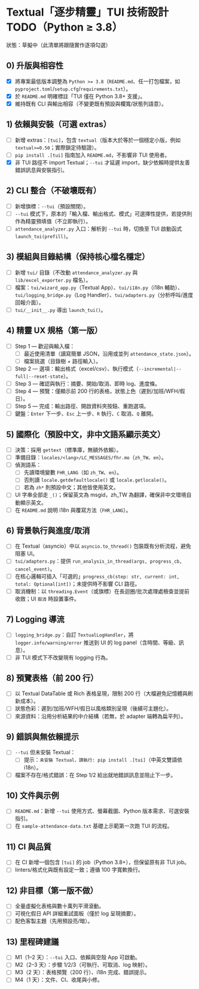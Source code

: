 # Textual「逐步精靈」TUI 技術設計 TODO（Python ≥ 3.8）

狀態：草擬中（此清單將跟隨實作逐項勾選）

## 0) 升版與相容性
- [x] 將專案最低版本調整為 `Python >= 3.8`（`README.md`、任一打包檔案，如 `pyproject.toml`/`setup.cfg`/`requirements.txt`）。
- [x] 於 `README.md` 明確標註「TUI 僅在 Python 3.8+ 支援」。
- [x] 維持既有 CLI 與輸出相容（不變更既有預設與欄寬/狀態列語意）。

## 1) 依賴與安裝（可選 extras）
- [ ] 新增 extras：`[tui]`，包含 `textual`（版本大於等於一個穩定小版，例如 `textual>=0.50`；實際鎖定待驗證）。
- [ ] `pip install .[tui]` 指南加入 `README.md`，不影響非 TUI 使用者。
- [x] 非 TUI 路徑不 import Textual；`--tui` 才延遲 import，缺少依賴時提供友善錯誤訊息與安裝指引。

## 2) CLI 整合（不破壞既有）
- [ ] 新增旗標：`--tui`（預設關閉）。
- [ ] `--tui` 模式下，原本的「輸入檔、輸出格式、模式」可選擇性提供，若提供則作為精靈預填值（不立即執行）。
- [ ] `attendance_analyzer.py` 入口：解析到 `--tui` 時，切換至 TUI 啟動函式 `launch_tui(prefill)`。

## 3) 模組與目錄結構（保持核心檔名穩定）
- [ ] 新增 `tui/` 目錄（不改動 `attendance_analyzer.py` 與 `lib/excel_exporter.py` 檔名）。
- [ ] 檔案：`tui/wizard_app.py`（Textual App）、`tui/i18n.py`（i18n 輔助）、`tui/logging_bridge.py`（Log Handler）、`tui/adapters.py`（分析呼叫/進度回報介面）。
- [ ] `tui/__init__.py` 導出 `launch_tui()`。

## 4) 精靈 UX 規格（第一版）
- [ ] Step 1 — 歡迎與輸入檔：
  - [ ] 最近使用清單（讀寫簡單 JSON，沿用或並列 `attendance_state.json`）。
  - [ ] 檔案挑選（目錄樹 + 路徑輸入）。
- [ ] Step 2 — 選項：輸出格式（excel/csv）、執行模式（`--incremental|--full|--reset-state`）。
- [ ] Step 3 — 確認與執行：摘要、開始/取消、即時 log、進度條。
- [ ] Step 4 — 預覽：僅顯示前 200 行的表格，狀態上色（遲到/加班/WFH/假日）。
- [ ] Step 5 — 完成：輸出路徑、開啟資料夾按鈕、重跑選項。
- [ ] 鍵盤：`Enter` 下一步、`Esc` 上一步、`R` 執行、`C` 取消、`Q` 離開。

## 5) 國際化（預設中文，非中文語系顯示英文）
- [ ] 決策：採用 `gettext`（標準庫，無額外依賴）。
- [ ] 準備目錄：`locales/<lang>/LC_MESSAGES/fhr.mo`（`zh_TW`、`en`）。
- [ ] 偵測語系：
  - [ ] 先讀環境變數 `FHR_LANG`（如 `zh_TW`、`en`）。
  - [ ] 否則讀 `locale.getdefaultlocale()` 或 `locale.getlocale()`。
  - [ ] 若為 `zh*` 則預設中文；其他皆使用英文。
- [ ] UI 字串全部走 `_()`；保留英文為 msgid，zh_TW 為翻譯，確保非中文環境自動顯示英文。
- [ ] 在 `README.md` 說明 i18n 與覆寫方法（`FHR_LANG`）。

## 6) 背景執行與進度/取消
- [ ] 在 Textual（asyncio）中以 `asyncio.to_thread()` 包裝既有分析流程，避免阻塞 UI。
- [ ] `tui/adapters.py`：提供 `run_analysis_in_thread(args, progress_cb, cancel_event)`。
- [ ] 在核心邏輯可插入「可選的」`progress_cb(step: str, current: int, total: Optional[int])`；未提供時不影響 CLI 路徑。
- [ ] 取消機制：以 `threading.Event`（或旗標）在長迴圈/批次處理處檢查並提前收斂；UI `取消` 時設置事件。

## 7) Logging 導流
- [ ] `logging_bridge.py`：自訂 `TextualLogHandler`，將 `logger.info/warning/error` 推送到 UI 的 log panel（含時間、等級、訊息）。
- [ ] 非 TUI 模式下不改變現有 logging 行為。

## 8) 預覽表格（前 200 行）
- [ ] 以 Textual DataTable 或 Rich 表格呈現，限制 200 行（大檔避免記憶體與刷新成本）。
- [ ] 狀態色彩：遲到/加班/WFH/假日以風格類別呈現（後續可主題化）。
- [ ] 來源資料：沿用分析結果的中介結構（若無，於 adapter 端轉為扁平列）。

## 9) 錯誤與無依賴提示
- [ ] `--tui` 但未安裝 Textual：
  - [ ] 提示：`未安裝 Textual，請執行: pip install .[tui]`（中英文雙語依 i18n）。
- [ ] 檔案不存在/格式錯誤：在 Step 1/2 給出就地錯誤訊息並阻止下一步。

## 10) 文件與示例
- [ ] `README.md`：新增 `--tui` 使用方式、螢幕截圖、Python 版本需求、可選安裝指引。
- [ ] 在 `sample-attendance-data.txt` 基礎上示範第一次跑 TUI 的流程。

## 11) CI 與品質
- [ ] 在 CI 新增一個包含 `[tui]` 的 job（Python 3.8+），但保留原有非 TUI job。
- [ ] linters/格式化與既有設定一致；遵循 100 字寬軟換行。

## 12) 非目標（第一版不做）
- [ ] 全量虛擬化表格與數十萬列平滑滾動。
- [ ] 可視化假日 API 詳細重試面板（僅於 log 呈現摘要）。
- [ ] 配色客製主題（先用預設亮/暗）。

## 13) 里程碑建議
- [ ] M1（1–2 天）：`--tui` 入口、依賴與空殼 App 可啟動。
- [ ] M2（2–3 天）：步驟 1/2/3（可執行、可取消、log 映射）。
- [ ] M3（2 天）：表格預覽（200 行）、i18n 完成、錯誤提示。
- [ ] M4（1 天）：文件、CI、收尾與小修。
